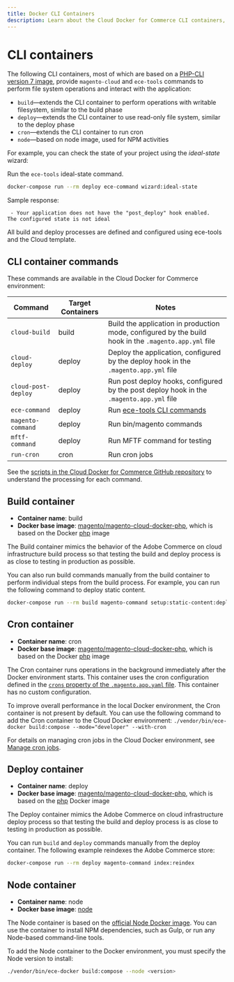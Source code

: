 ```yaml
---
title: Docker CLI Containers
description: Learn about the Cloud Docker for Commerce CLI containers, images used, and useful guidance.
---
```


# CLI containers

The following CLI containers, most of which are based on a [PHP-CLI version 7 image][], provide `magento-cloud` and `ece-tools` commands to perform file system operations and interact with the application:

- `build`—extends the CLI container to perform operations with writable filesystem, similar to the build phase
- `deploy`—extends the CLI container to use read-only file system, similar to the deploy phase
- `cron`—extends the CLI container to run cron
- `node`—based on node image, used for NPM activities

For example, you can check the state of your project using the _ideal-state_ wizard:

Run the `ece-tools` ideal-state command.

```bash
docker-compose run --rm deploy ece-command wizard:ideal-state
```

Sample response:

```terminal
 - Your application does not have the "post_deploy" hook enabled.
The configured state is not ideal
```

All build and deploy processes are defined and configured using ece-tools and the Cloud template.

## CLI container commands

These commands are available in the Cloud Docker for Commerce environment:

| Command       | Target Containers   |  Notes |
| ------------- |  ------------------ |------------------ |
| `cloud-build` | build | Build the application in production mode, configured by the build hook in the `.magento.app.yml` file |
| `cloud-deploy` | deploy | Deploy the application, configured by the deploy hook in the `.magento.app.yml` file |
| `cloud-post-deploy` | deploy | Run post deploy hooks, configured by the post deploy hook in the `.magento.app.yml` file |
| `ece-command` | deploy | Run [ece-tools CLI commands][] |
| `magento-command` | deploy | Run bin/magento commands |
| `mftf-command` | deploy | Run MFTF command for testing |
| `run-cron` | cron | Run cron jobs |

See the [scripts in the Cloud Docker for Commerce GitHub repository][scripts] to understand the processing for each command.

## Build container

- **Container name**: build
- **Docker base image**: [magento/magento-cloud-docker-php], which is based on the Docker [php][] image

The Build container mimics the behavior of the Adobe Commerce on cloud infrastructure build process so that testing the build and deploy process is as close to testing in production as possible.

You can also run build commands manually from the build container to perform individual steps from the build process. For example, you can run the following command to deploy static content.

```bash
docker-compose run --rm build magento-command setup:static-content:deploy
```

## Cron container

- **Container name**: cron
- **Docker base image**: [magento/magento-cloud-docker-php], which is based on the Docker [php][] image

The Cron container runs operations in the background immediately after the Docker environment starts. This container uses the cron configuration defined in the [`crons` property of the `.magento.app.yaml` file](https://experienceleague.adobe.com/docs/commerce-cloud-service/user-guide/configure/app/properties/crons-property.html). This container has no custom configuration.

<InlineAlert variant="info" slots="text"/>

To improve overall performance in the local Docker environment, the Cron container is not present by default. You can use the following command to add the Cron container to the Cloud Docker environment: `./vendor/bin/ece-docker build:compose --mode="developer" --with-cron`

For details on managing cron jobs in the Cloud Docker environment, see [Manage cron jobs](../configure/manage-cron-jobs.md).

## Deploy container

- **Container name**: deploy
- **Docker base image**: [magento/magento-cloud-docker-php], which is based on the [php][] Docker image

The Deploy container mimics the Adobe Commerce on cloud infrastructure deploy process so that testing the build and deploy process is as close to testing in production as possible.

You can run `build` and `deploy` commands manually from the deploy container. The following example reindexes the Adobe Commerce store:

```bash
docker-compose run --rm deploy magento-command index:reindex
```

## Node container

- **Container name**: node
- **Docker base image**: [node][]

The Node container is based on the [official Node Docker image][node]. You can use the container to install NPM dependencies, such as Gulp, or run any Node-based command-line tools.

To add the Node container to the Docker environment, you must specify the Node version to install:

```bash
./vendor/bin/ece-docker build:compose --node <version>
```

[PHP-CLI version 7 image]: https://hub.docker.com/r/magento/magento-cloud-docker-php
[magento/magento-cloud-docker-php]: https://hub.docker.com/r/magento/magento-cloud-docker-php
[scripts]: https://github.com/magento/magento-cloud-docker/tree/develop/images/php/cli/bin
[Cloud Docker scripts]: https://github.com/magento/magento-cloud-docker/tree/develop/images/php/cli/bin
[magento/magento-cloud-docker-php]: https://hub.docker.com/r/magento/magento-cloud-docker-php
[php]: https://hub.docker.com/_/php
[node]: https://hub.docker.com/_/node
[ece-tools CLI commands]: https://devdocs.magento.com/cloud/reference/ece-tools-reference.html
